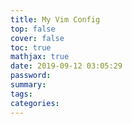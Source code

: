 ```yaml
---
title: My Vim Config
top: false
cover: false
toc: true
mathjax: true
date: 2019-09-12 03:05:29
password:
summary:
tags:
categories:
---
```

